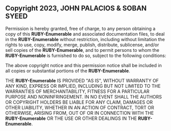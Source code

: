 ## Copyright 2023, JOHN PALACIOS & SOBAN SYEED

Permission is hereby granted, free of charge, to any person obtaining a copy of this **RUBY-Enumerable** and associated
documentation files, to deal in the **RUBY-Enumerable** without restriction, including without limitation the rights to
use, copy, modify, merge, publish, distribute, sublicense, and/or sell copies of the **RUBY-Enumerable**, and to permit
persons to whom the **RUBY-Enumerable** is furnished to do so, subject to the following conditions:

The above copyright notice and this permission notice shall be included in all copies or substantial portions of the
**RUBY-Enumerable**.

THE **RUBY-Enumerable** IS PROVIDED "AS IS", WITHOUT WARRANTY OF ANY KIND, EXPRESS OR IMPLIED, INCLUDING BUT NOT LIMITED
TO THE WARRANTIES OF MERCHANTABILITY, FITNESS FOR A PARTICULAR PURPOSE AND NONINFRINGEMENT. IN NO EVENT SHALL THE
AUTHORS OR COPYRIGHT HOLDERS BE LIABLE FOR ANY CLAIM, DAMAGES OR OTHER LIABILITY, WHETHER IN AN ACTION OF CONTRACT, TORT
OR OTHERWISE, ARISING FROM, OUT OF OR IN CONNECTION WITH THE **RUBY-Enumerable** OR THE USE OR OTHER DEALINGS IN THE
**RUBY-Enumerable**.
